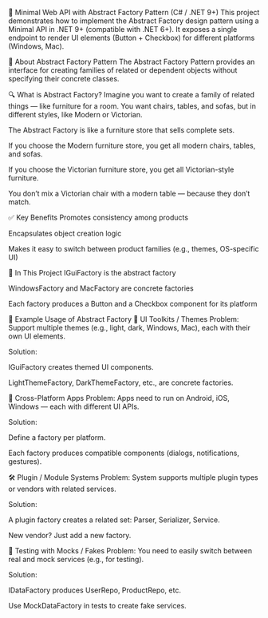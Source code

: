 ﻿🚀 Minimal Web API with Abstract Factory Pattern (C# / .NET 9+)
This project demonstrates how to implement the Abstract Factory design pattern using a Minimal API in .NET 9+ (compatible with .NET 6+).
It exposes a single endpoint to render UI elements (Button + Checkbox) for different platforms (Windows, Mac).

🧠 About Abstract Factory Pattern
The Abstract Factory Pattern provides an interface for creating families of related or dependent objects without specifying their concrete classes.

🔍 What is Abstract Factory?
Imagine you want to create a family of related things — like furniture for a room.
You want chairs, tables, and sofas, but in different styles, like Modern or Victorian.

The Abstract Factory is like a furniture store that sells complete sets.

If you choose the Modern furniture store, you get all modern chairs, tables, and sofas.

If you choose the Victorian furniture store, you get all Victorian-style furniture.

You don’t mix a Victorian chair with a modern table — because they don’t match.

✅ Key Benefits
Promotes consistency among products

Encapsulates object creation logic

Makes it easy to switch between product families (e.g., themes, OS-specific UI)

🧩 In This Project
IGuiFactory is the abstract factory

WindowsFactory and MacFactory are concrete factories

Each factory produces a Button and a Checkbox component for its platform

🧪 Example Usage of Abstract Factory
🎨 UI Toolkits / Themes
Problem: Support multiple themes (e.g., light, dark, Windows, Mac), each with their own UI elements.

Solution:

IGuiFactory creates themed UI components.

LightThemeFactory, DarkThemeFactory, etc., are concrete factories.

📱 Cross-Platform Apps
Problem: Apps need to run on Android, iOS, Windows — each with different UI APIs.

Solution:

Define a factory per platform.

Each factory produces compatible components (dialogs, notifications, gestures).

🛠️ Plugin / Module Systems
Problem: System supports multiple plugin types or vendors with related services.

Solution:

A plugin factory creates a related set: Parser, Serializer, Service.

New vendor? Just add a new factory.

🧪 Testing with Mocks / Fakes
Problem: You need to easily switch between real and mock services (e.g., for testing).

Solution:

IDataFactory produces UserRepo, ProductRepo, etc.

Use MockDataFactory in tests to create fake services.